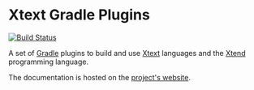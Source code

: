 Xtext Gradle Plugins
===================

[![Build Status](https://travis-ci.org/xtext/xtext-gradle-plugin.svg?branch=master)](https://travis-ci.org/xtext/xtext-gradle-plugin)

A set of [Gradle](gradle.org) plugins to build and use [Xtext](xtext.org) languages and the [Xtend](xtend-lang.org) programming language.

The documentation is hosted on the [project's website](http://xtext.github.io/xtext-gradle-plugin/).
